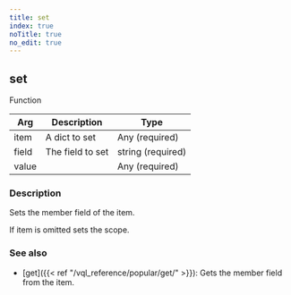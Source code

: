 ```yaml
---
title: set
index: true
noTitle: true
no_edit: true
---
```




<div class="vql_item"></div>


## set
<span class='vql_type label label-warning pull-right page-header'>Function</span>



<div class="vqlargs"></div>

Arg | Description | Type
----|-------------|-----
item|A dict to set|Any (required)
field|The field to set|string (required)
value||Any (required)

### Description

Sets the member field of the item.

If item is omitted sets the scope.

### See also

- [get]({{< ref "/vql_reference/popular/get/" >}}): Gets the member field from the item.



